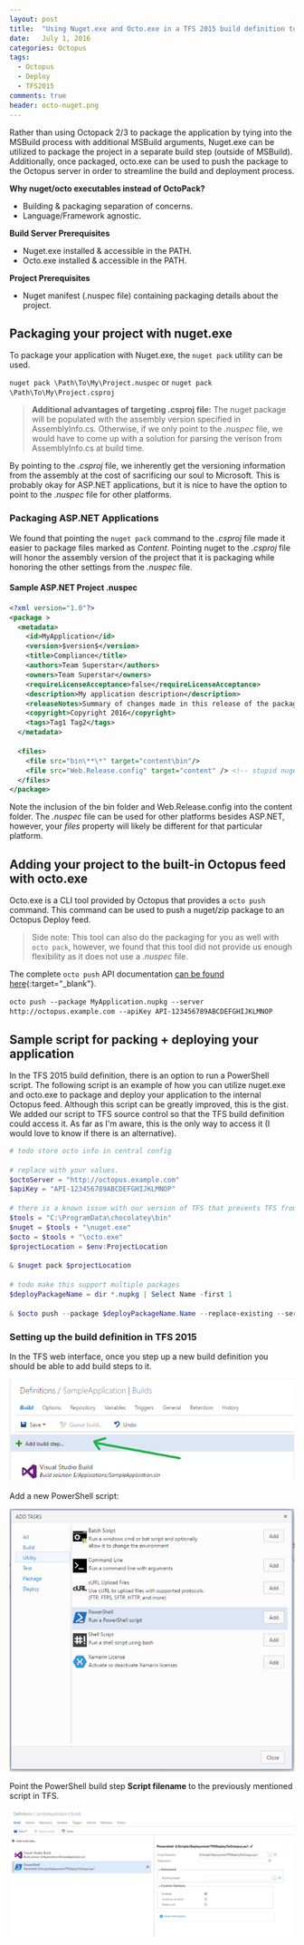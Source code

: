 ```yaml
---
layout: post
title:  "Using Nuget.exe and Octo.exe in a TFS 2015 build definition to deploy to an Octopus feed"
date:   July 1, 2016
categories: Octopus
tags:
  - Octopus
  - Deploy
  - TFS2015
comments: true
header: octo-nuget.png
---
```

Rather than using Octopack 2/3 to package the application by tying into the MSBuild process with additional MSBuild arguments, Nuget.exe can be utilized to package the project in a separate build step (outside of MSBuild). Additionally, once packaged, octo.exe can be used to push the package to the Octopus server in order to streamline the build and deployment process.

**Why nuget/octo executables instead of OctoPack?**

- Building & packaging separation of concerns.
- Language/Framework agnostic.

**Build Server Prerequisites**

- Nuget.exe installed & accessible in the PATH.
- Octo.exe installed & accessible in the PATH.

**Project Prerequisites**

- Nuget manifest (.nuspec file) containing packaging details about the project.

## Packaging your project with nuget.exe

To package your application with Nuget.exe, the `nuget pack` utility can be used.

`nuget pack \Path\To\My\Project.nuspec` or `nuget pack \Path\To\My\Project.csproj`

> **Additional advantages of targeting .csproj file:**
> The nuget package will be populated with the assembly version specified in AssemblyInfo.cs. Otherwise, if we only point to the *.nuspec* file, we would have to come up with a solution for parsing the verison from AssemblyInfo.cs at build time.

By pointing to the *.csproj* file, we inherently get the versioning information from the assembly at the cost of sacrificing our soul to Microsoft. This is probably okay for ASP.NET applications, but it is nice to have the option to point to the *.nuspec* file for other platforms.

### Packaging ASP.NET Applications

We found that pointing the `nuget pack` command to the *.csproj* file made it easier to package files marked as *Content*. Pointing nuget to the *.csproj* file will honor the assembly version of the project that it is packaging while honoring the other settings from the *.nuspec* file.

#### Sample ASP.NET Project .nuspec

```xml
<?xml version="1.0"?>
<package >
  <metadata>
    <id>MyApplication</id>
    <version>$version$</version>
    <title>Compliance</title>
    <authors>Team Superstar</authors>
    <owners>Team Superstar</owners>
    <requireLicenseAcceptance>false</requireLicenseAcceptance>
    <description>My application description</description>
    <releaseNotes>Summary of changes made in this release of the package.</releaseNotes>
    <copyright>Copyright 2016</copyright>
    <tags>Tag1 Tag2</tags>
  </metadata>

  <files>
    <file src="bin\**\*" target="content\bin"/>
    <file src="Web.Release.config" target="content" /> <!-- stupid nuget not copying this file as content, don't know why!!! -->
  </files>
</package>
```

Note the inclusion of the bin folder and Web.Release.config into the content folder. The *.nuspec* file can be used for other platforms besides ASP.NET, however, your *files* property will likely be different for that particular platform.

## Adding your project to the built-in Octopus feed with octo.exe

Octo.exe is a CLI tool provided by Octopus that provides a `octo push` command. This command can be used to push a nuget/zip package to an Octopus Deploy feed.

> Side note:
> This tool can also do the packaging for you as well with `octo pack`, however, we found that this tool did not provide us enough flexibility as it does not use a *.nuspec* file.

The complete `octo push` API documentation [can be found here](http://docs.octopusdeploy.com/display/OD/Pushing+packages){:target="_blank"}.

`octo push --package MyApplication.nupkg --server http://octopus.example.com --apiKey API-123456789ABCDEFGHIJKLMNOP`

## Sample script for packing + deploying your application

In the TFS 2015 build definition, there is an option to run a PowerShell script. The following script is an example of how you can utilize nuget.exe and octo.exe to package and deploy your application to the internal Octopus feed. Although this script can be greatly improved, this is the gist. We added our script to TFS source control so that the TFS build definition could access it. As far as I'm aware, this is the only way to access it (I would love to know if there is an alternative).

```powershell
# todo store octo info in central config

# replace with your values.
$octoServer = "http://octopus.example.com"    
$apiKey = "API-123456789ABCDEFGHIJKLMNOP"

# there is a known issue with our version of TFS that prevents TFS from seeing environment variables.
$tools = "C:\ProgramData\chocolatey\bin"
$nuget = $tools + "\nuget.exe"
$octo = $tools + "\octo.exe"
$projectLocation = $env:ProjectLocation

& $nuget pack $projectLocation

# todo make this support multiple packages
$deployPackageName = dir *.nupkg | Select Name -first 1

& $octo push --package $deployPackageName.Name --replace-existing --server $octoServer --apiKey $apiKey
```

### Setting up the build definition in TFS 2015

In the TFS web interface, once you step up a new build definition you should be able to add build steps to it.

![Extension Method](/assets/images/posts/content/TFS-AddBuildStep.png)

Add a new PowerShell script:

![Extension Method](/assets/images/posts/content/TFS-AddPowerShell.png)

Point the PowerShell build step **Script filename** to the previously mentioned script in TFS.

![Extension Method](/assets/images/posts/content/TFS-PowerShell.png)
